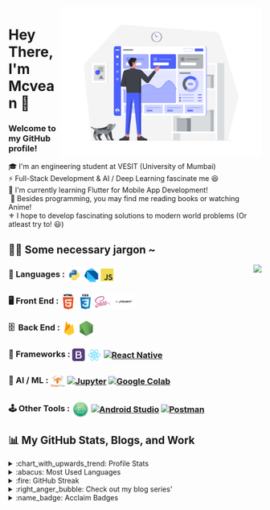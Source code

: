 <img align="right" src="assets/dashboard.svg" height="300" />

# Hey There, I'm Mcvean :wave:

### Welcome to my GitHub profile!

:mortar_board: I'm an engineering student at VESIT (University of Mumbai) <br>
:zap: Full-Stack Development &amp; AI / Deep Learning fascinate me :laughing: <br>
:seedling: I'm currently learning Flutter for Mobile App Development! <br>
&nbsp;:beginner: Besides programming, you may find me reading books or watching Anime! <br>
:fleur_de_lis: I hope to develop fascinating solutions to modern world problems (Or atleast try to! :smiley:)

## :man_technologist: Some necessary jargon ~

<img align="right" src="https://media.giphy.com/media/mCRJDo24UvJMA/giphy.gif" height="300" />

### :speech_balloon: Languages : [<img align="center" src="https://raw.githubusercontent.com/github/explore/80688e429a7d4ef2fca1e82350fe8e3517d3494d/topics/python/python.png" width="30" alt="Python" />](https://www.python.org/) [<img align="center" src="https://raw.githubusercontent.com/github/explore/80688e429a7d4ef2fca1e82350fe8e3517d3494d/topics/dart/dart.png" width="30" alt="Dart" />](https://www.dart.dev/) [<img align="center" src="https://raw.githubusercontent.com/github/explore/80688e429a7d4ef2fca1e82350fe8e3517d3494d/topics/javascript/javascript.png" width="25" alt="JS" />](https://en.wikipedia.org/wiki/JavaScript)

### :desktop_computer: Front End : [<img align="center" src="https://raw.githubusercontent.com/github/explore/80688e429a7d4ef2fca1e82350fe8e3517d3494d/topics/html/html.png" width="30" alt="HTML5" />](https://en.wikipedia.org/wiki/HTML5) [<img align="center" src="https://raw.githubusercontent.com/github/explore/80688e429a7d4ef2fca1e82350fe8e3517d3494d/topics/css/css.png" width="30" alt="CSS3" />](https://en.wikipedia.org/wiki/CSS) [<img align="center" src="https://raw.githubusercontent.com/github/explore/80688e429a7d4ef2fca1e82350fe8e3517d3494d/topics/sass/sass.png" width="30" alt="Sass" />](https://sass-lang.com) [<img align="center" src="https://raw.githubusercontent.com/github/explore/80688e429a7d4ef2fca1e82350fe8e3517d3494d/topics/jquery/jquery.png" width="50" height="30" alt="jQuery" />](https://jquery.com/)

### :file_cabinet:&nbsp; Back End : [<img src="https://raw.githubusercontent.com/github/explore/80688e429a7d4ef2fca1e82350fe8e3517d3494d/topics/firebase/firebase.png" align="center" width="30" alt="Firebase" />](https://firebase.google.com/) [<img align="center" src="https://raw.githubusercontent.com/github/explore/80688e429a7d4ef2fca1e82350fe8e3517d3494d/topics/nodejs/nodejs.png" width="30" alt="Nodejs" />](https://nodejs.org/en/)

### :jigsaw: Frameworks : [<img align="center" src="https://raw.githubusercontent.com/github/explore/80688e429a7d4ef2fca1e82350fe8e3517d3494d/topics/bootstrap/bootstrap.png" width="25" alt="Bootstrap" />](https://getbootstrap.com/) [<img align="center" src="https://raw.githubusercontent.com/github/explore/80688e429a7d4ef2fca1e82350fe8e3517d3494d/topics/react/react.png" width="30" alt="React" />](https://reactjs.org/) [<img align="center" src="https://pbs.twimg.com/profile_images/763061332702736385/KoK6gHzp_400x400.jpg" width="25" alt="React Native" />](https://reactnative.dev/)

<!-- [<img align="center" src="https://raw.githubusercontent.com/github/explore/cebd63002168a05a6a642f309227eefeccd92950/topics/flutter/flutter.png" width="25" alt="Flutter" />](https://flutter.dev/) -->

### :robot: AI / ML : [<img src="https://raw.githubusercontent.com/github/explore/80688e429a7d4ef2fca1e82350fe8e3517d3494d/topics/tensorflow/tensorflow.png" align="center" width="30" alt="TensorFlow" />](https://www.tensorflow.org/) [<img src="https://avatars1.githubusercontent.com/u/7388996?s=200&v=4" align="center" width="30" alt="Jupyter" />](https://jupyter.org/) [<img src="https://avatars1.githubusercontent.com/u/38081706?s=40&v=4" align="center" width="30" alt="Google Colab" />](https://colab.research.google.com/)

### :joystick: Other Tools : [<img align="center" src="https://raw.githubusercontent.com/github/explore/80688e429a7d4ef2fca1e82350fe8e3517d3494d/topics/atom/atom.png" width="35" alt="Atom" />](https://atom.io/) [<img align="center" src="https://avatars1.githubusercontent.com/u/11727320?s=40&v=4" width="38" alt="Android Studio" />](https://developer.android.com/studio) [<img src="https://avatars3.githubusercontent.com/u/10251060?s=200&v=4" align="center" width="30" alt="Postman" />](https://www.postman.com/)

## :bar_chart: My GitHub Stats, Blogs, and Work

<details>
  <summary>:chart_with_upwards_trend: Profile Stats</summary>
  <br>
  <img src="https://github-readme-stats.vercel.app/api?username=mcs-codes&show_icons=true&theme=chartreuse-dark" alt="GitHub Stats" align="center" />
</details>

<details> 
  <summary>:abacus: Most Used Languages</summary>
  <br>
  <img src="https://github-readme-stats.vercel.app/api/top-langs/?username=mcs-codes&layout=compact&theme=chartreuse-dark&langs_count=5&exclude_repo=DL_Coursera,TensorFlow_Dev" alt="GitHub Top-Langs" align="center" />
  <br/>
  <b>Note:</b> This is only a metric of the languages my public code on GitHub consists of and does not reflect my expertise or skill level.
</details>

<details>
  <summary>:fire: GitHub Streak</summary>
  <br>
  <img src="https://github-readme-streak-stats.herokuapp.com/?user=mcs-codes&theme=dark" alt="GitHub Streak" align="center" />
</details>

<details>
  <summary>:right_anger_bubble: Check out my blog series'</summary>
  <br>
  1. <a href="https://dev.to/mcscodes/series/9852" target="_blank">Becoming a Python Developer</a> <br>
</details>

<details>
  <summary>:name_badge: Acclaim Badges</summary>
  <br>
  <a href="https://www.youracclaim.com/badges/8bacbf87-9761-48de-b717-28d96ca2317b/public_url"  target="_blank"><img align="center" width="150" height="150" src="https://images.youracclaim.com/size/110x110/images/5772b390-e2aa-416e-b384-97598d4e3e0a/GoogleITcompletionbadge.png" alt="GoogleITS badge"></img> </a> <a href="https://www.youracclaim.com/badges/5cb30816-afc3-48ac-8b11-168dd7d2b567/public_url"  target="_blank"><img align="center" width="150" height="150" src="https://images.youracclaim.com/images/874ab998-8a42-408d-b493-a8764b1fe91c/GIT_201.png" alt="GoogleITA badge"></img> </a>
</details>
